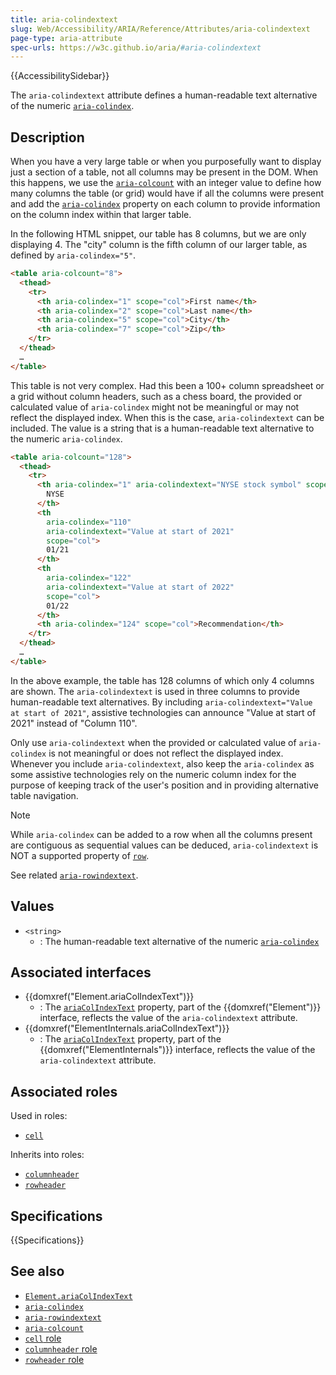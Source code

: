 ```yaml
---
title: aria-colindextext
slug: Web/Accessibility/ARIA/Reference/Attributes/aria-colindextext
page-type: aria-attribute
spec-urls: https://w3c.github.io/aria/#aria-colindextext
---
```


{{AccessibilitySidebar}}

The `aria-colindextext` attribute defines a human-readable text alternative of the numeric [`aria-colindex`](/en-US/docs/Web/Accessibility/ARIA/Reference/Attributes/aria-colindex).

## Description

When you have a very large table or when you purposefully want to display just a section of a table, not all columns may be present in the DOM. When this happens, we use the [`aria-colcount`](/en-US/docs/Web/Accessibility/ARIA/Reference/Attributes/aria-colcount) with an integer value to define how many columns the table (or grid) would have if all the columns were present and add the [`aria-colindex`](/en-US/docs/Web/Accessibility/ARIA/Reference/Attributes/aria-colindex) property on each column to provide information on the column index within that larger table.

In the following HTML snippet, our table has 8 columns, but we are only displaying 4. The "city" column is the fifth column of our larger table, as defined by `aria-colindex="5"`.

```html
<table aria-colcount="8">
  <thead>
    <tr>
      <th aria-colindex="1" scope="col">First name</th>
      <th aria-colindex="2" scope="col">Last name</th>
      <th aria-colindex="5" scope="col">City</th>
      <th aria-colindex="7" scope="col">Zip</th>
    </tr>
  </thead>
  …
</table>
```

This table is not very complex. Had this been a 100+ column spreadsheet or a grid without column headers, such as a chess board, the provided or calculated value of `aria-colindex` might not be meaningful or may not reflect the displayed index. When this is the case, `aria-colindextext` can be included. The value is a string that is a human-readable text alternative to the numeric `aria-colindex`.

```html
<table aria-colcount="128">
  <thead>
    <tr>
      <th aria-colindex="1" aria-colindextext="NYSE stock symbol" scope="col">
        NYSE
      </th>
      <th
        aria-colindex="110"
        aria-colindextext="Value at start of 2021"
        scope="col">
        01/21
      </th>
      <th
        aria-colindex="122"
        aria-colindextext="Value at start of 2022"
        scope="col">
        01/22
      </th>
      <th aria-colindex="124" scope="col">Recommendation</th>
    </tr>
  </thead>
  …
</table>
```

In the above example, the table has 128 columns of which only 4 columns are shown. The `aria-colindextext` is used in three columns to provide human-readable text alternatives. By including `aria-colindextext="Value at start of 2021"`, assistive technologies can announce "Value at start of 2021" instead of "Column 110".

Only use `aria-colindextext` when the provided or calculated value of `aria-colindex` is not meaningful or does not reflect the displayed index. Whenever you include `aria-colindextext`, also keep the `aria-colindex` as some assistive technologies rely on the numeric column index for the purpose of keeping track of the user's position and in providing alternative table navigation.

> [!NOTE]
> While `aria-colindex` can be added to a row when all the columns present are contiguous as sequential values can be deduced, `aria-colindextext` is NOT a supported property of [`row`](/en-US/docs/Web/Accessibility/ARIA/Roles/row_role).

See related [`aria-rowindextext`](/en-US/docs/Web/Accessibility/ARIA/Reference/Attributes/aria-rowindextext).

## Values

- `<string>`
  - : The human-readable text alternative of the numeric [`aria-colindex`](/en-US/docs/Web/Accessibility/ARIA/Reference/Attributes/aria-colindex)

## Associated interfaces

- {{domxref("Element.ariaColIndexText")}}
  - : The [`ariaColIndexText`](/en-US/docs/Web/API/Element/ariaColIndexText) property, part of the {{domxref("Element")}} interface, reflects the value of the `aria-colindextext` attribute.
- {{domxref("ElementInternals.ariaColIndexText")}}
  - : The [`ariaColIndexText`](/en-US/docs/Web/API/ElementInternals/ariaColIndexText) property, part of the {{domxref("ElementInternals")}} interface, reflects the value of the `aria-colindextext` attribute.

## Associated roles

Used in roles:

- [`cell`](/en-US/docs/Web/Accessibility/ARIA/Roles/cell_role)

Inherits into roles:

- [`columnheader`](/en-US/docs/Web/Accessibility/ARIA/Roles/columnheader_role)
- [`rowheader`](/en-US/docs/Web/Accessibility/ARIA/Roles/columnheader_role)

## Specifications

{{Specifications}}

## See also

- [`Element.ariaColIndexText`](/en-US/docs/Web/API/Element/ariaColIndexText)
- [`aria-colindex`](/en-US/docs/Web/Accessibility/ARIA/Reference/Attributes/aria-colindex)
- [`aria-rowindextext`](/en-US/docs/Web/Accessibility/ARIA/Reference/Attributes/aria-rowindextext)
- [`aria-colcount`](/en-US/docs/Web/Accessibility/ARIA/Reference/Attributes/aria-colcount)
- [`cell` role](/en-US/docs/Web/Accessibility/ARIA/Roles/cell_role)
- [`columnheader` role](/en-US/docs/Web/Accessibility/ARIA/Roles/columnheader_role)
- [`rowheader` role](/en-US/docs/Web/Accessibility/ARIA/Roles/columnheader_role)
